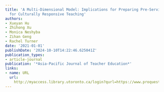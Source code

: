 ```yaml
---
title: 'A Multi-Dimensional Model: Implications for Preparing Pre-Service Teachers
  for Culturally Responsive Teaching'
authors:
- Xueyan Hu
- Zhihong Xu
- Monica Neshyba
- Zihan Geng
- Rachel Turner
date: '2021-01-01'
publishDate: '2024-10-10T14:22:46.625041Z'
publication_types:
- article-journal
publication: '*Asia-Pacific Journal of Teacher Education*'
links:
- name: URL
  url: 
    http://myaccess.library.utoronto.ca/login?qurl=https://www.proquest.com/docview/2560415425?accountid=14771&bdid=38382&_bd=yGUpJarUVuumy4wamUDd9auwfMU%3D
---
```

